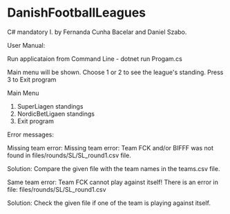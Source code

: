 # DanishFootballLeagues
C# mandatory I. by Fernanda Cunha Bacelar and Daniel Szabo.


User Manual:

Run applicataion from Command Line - dotnet run Progam.cs

Main menu will be shown. Choose 1 or 2 to see the league's standing.
Press 3 to Exit program

Main Menu
1. SuperLiagen standings
2. NordicBetLigaen standings
3. Exit program


Error messages:

Missing team error: Missing team error: Team FCK and/or BIFFF was not found in files/rounds/SL/SL_round1.csv file.

Solution: Compare the given file with the team names in the teams.csv file.


Same team error: Team FCK cannot play against itself! There is an error in file: files/rounds/SL/SL_round1.csv

Solution: Check the given file if one of the team is playing against itself.